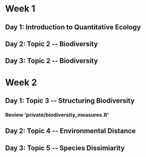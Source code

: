 # Week 1

## Day 1: Introduction to Quantitative Ecology

## Day 2: Topic 2 -- Biodiversity

## Day 3: Topic 2 -- Biodiversity

# Week 2

## Day 1: Topic 3 -- Structuring Biodiversity

### Review 'private/biodiversity_measures.R'

## Day 2: Topic 4 -- Environmental Distance

## Day 3: Topic 5 -- Species Dissimiarity
